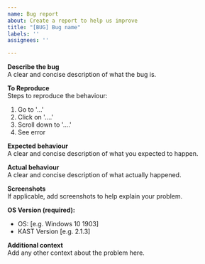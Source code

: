 ```yaml
---
name: Bug report
about: Create a report to help us improve
title: "[BUG] Bug name"
labels: ''
assignees: ''

---
```


**Describe the bug**  
A clear and concise description of what the bug is.

**To Reproduce**  
Steps to reproduce the behaviour:
1. Go to '...'
2. Click on '....'
3. Scroll down to '....'
4. See error

**Expected behaviour**  
A clear and concise description of what you expected to happen.

**Actual behaviour**  
A clear and concise description of what actually happened.

**Screenshots**  
If applicable, add screenshots to help explain your problem.

**OS Version (required):**  
 - OS: [e.g. Windows 10 1903]
 - KAST Version [e.g. 2.1.3]

**Additional context**  
Add any other context about the problem here.
